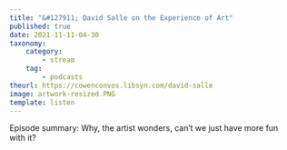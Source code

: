 ```yaml
---
title: "&#127911; David Salle on the Experience of Art"
published: true
date: 2021-11-11-04-30
taxonomy:
    category:
        - stream
    tag:
        - podcasts
theurl: https://cowenconvos.libsyn.com/david-salle
image: artwork-resized.PNG
template: listen
---
```


Episode summary: Why, the artist wonders, can&rsquo;t we just have more fun with it?
